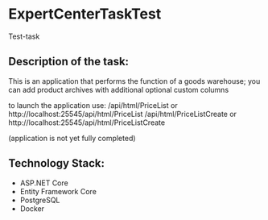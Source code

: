 # ExpertCenterTaskTest
Test-task
## Description of the task:
This is an application that performs the function of a goods warehouse; you can add product archives with additional optional custom columns

to launch the application use:
/api/html/PriceList or http://localhost:25545/api/html/PriceList
/api/html/PriceListCreate or http://localhost:25545/api/html/PriceListCreate

(application is not yet fully completed)

## Technology Stack:
* ASP.NET Core
* Entity Framework Core
* PostgreSQL
* Docker
